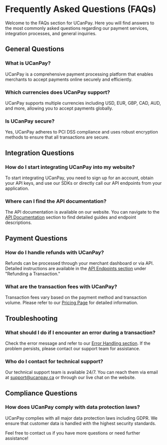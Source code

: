 # Frequently Asked Questions (FAQs)

Welcome to the FAQs section for UCanPay. Here you will find answers to the most commonly asked questions regarding our payment services, integration processes, and general inquiries.

## General Questions

### What is UCanPay?

UCanPay is a comprehensive payment processing platform that enables merchants to accept payments online securely and efficiently.

### Which currencies does UCanPay support?

UCanPay supports multiple currencies including USD, EUR, GBP, CAD, AUD, and more, allowing you to accept payments globally.

### Is UCanPay secure?

Yes, UCanPay adheres to PCI DSS compliance and uses robust encryption methods to ensure that all transactions are secure.

## Integration Questions

### How do I start integrating UCanPay into my website?

To start integrating UCanPay, you need to sign up for an account, obtain your API keys, and use our SDKs or directly call our API endpoints from your application.

### Where can I find the API documentation?

The API documentation is available on our website. You can navigate to the [API Documentation](https://ucanpay.ca/documentation) section to find detailed guides and endpoint descriptions.

## Payment Questions

### How do I handle refunds with UCanPay?

Refunds can be processed through your merchant dashboard or via API. Detailed instructions are available in the [API Endpoints section](API-Endpoints.md) under "Refunding a Transaction."

### What are the transaction fees with UCanPay?

Transaction fees vary based on the payment method and transaction volume. Please refer to our [Pricing Page](https://ucanpay.ca/pricing) for detailed information.

## Troubleshooting

### What should I do if I encounter an error during a transaction?

Check the error message and refer to our [Error Handling section](Error-Handling.md). If the problem persists, please contact our support team for assistance.

### Who do I contact for technical support?

Our technical support team is available 24/7. You can reach them via email at [support@ucanpay.ca](mailto:support@ucanpay.ca) or through our live chat on the website.

## Compliance Questions

### How does UCanPay comply with data protection laws?

UCanPay complies with all major data protection laws including GDPR. We ensure that customer data is handled with the highest security standards.

Feel free to contact us if you have more questions or need further assistance!
